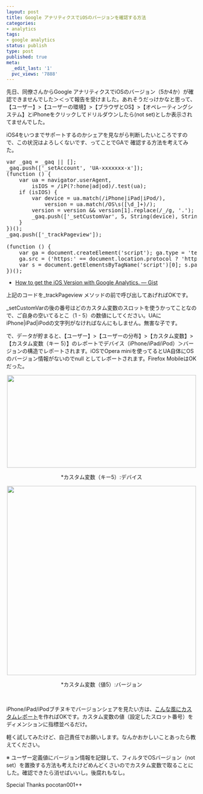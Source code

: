 ```yaml
---
layout: post
title: Google アナリティクスでiOSのバージョンを確認する方法
categories:
- analytics
tags:
- google analytics
status: publish
type: post
published: true
meta:
  _edit_last: '1'
  pvc_views: '7888'
---
```

先日、同僚さんからGoogle アナリティクスでiOSのバージョン（5か4か）が確認できませんでした＞＜って報告を受けました。あれそうだっけかなと思って、【ユーザー】&gt;【ユーザーの環境】&gt;【ブラウザとOS】&gt;【オペレーティングシステム】とiPhoneをクリックしてドリルダウンしたら(not set)としか表示されてませんでした。

iOS4をいつまでサポートするのかシェアを見ながら判断したいところですので、この状況はよろしくないです、ってことでGAで 確認する方法を考えてみた。
<pre>var _gaq = _gaq || [];
_gaq.push(['_setAccount', 'UA-xxxxxxx-x']);
(function () {
    var ua = navigator.userAgent,
        isIOS = /iP(?:hone|ad|od)/.test(ua);
    if (isIOS) {
        var device = ua.match(/iPhone|iPad|iPod/),
            version = ua.match(/OS\s([\d_]+)/);
        version = version &amp;&amp; version[1].replace(/_/g, '.');
        _gaq.push(['_setCustomVar', 5, String(device), String(version), 2]);
    }
})();
_gaq.push(['_trackPageview']);

(function () {
    var ga = document.createElement('script'); ga.type = 'text/javascript'; ga.async = true;
    ga.src = ('https:' == document.location.protocol ? 'https://ssl' : 'http://www') + '.google-analytics.com/ga.js';
    var s = document.getElementsByTagName('script')[0]; s.parentNode.insertBefore(ga, s);
})();</pre>
<ul>
	<li><a href=" https://gist.github.com/2041381">How to get the iOS Version with Google Analytics. — Gist</a></li>
</ul>
上記のコードを_trackPageview メソッドの前で呼び出してあげればOKです。

_setCustomVarの後の番号はどのカスタム変数のスロットを使うかってことなので、ご自身の空いてるとこ（1 - 5）の数値にしてください。UAにiPhone|iPad|iPodの文字列がなければなんにもしません。無害な子です。

で、データが貯まると、【ユーザー】&gt;【ユーザーの分布】&gt;【カスタム変数】&gt;【カスタム変数（キー 5）】のレポートでデバイス（iPhone/iPad/iPod）＞バージョンの構造でレポートされます。iOSでOpera miniを使ってるとUA自体にOSのバージョン情報がないのでnull としてレポートされます。Firefox MobileはOKだった。
<p style="text-align: center;"><a href="http://t32k.me/mol/file/2012/03/cv_key.png"><img class="aligncenter  wp-image-3973" title="カスタム変数　キー" src="http://t32k.me/mol/file/2012/03/cv_key.png" alt="" width="500" height="245" /></a></p>
<p style="text-align: center;">*カスタム変数（キー5）:デバイス</p>
<p style="text-align: center;"><a href="http://t32k.me/mol/file/2012/03/cv_value.png"><img class="aligncenter  wp-image-3972" title="カスタム変数　値" src="http://t32k.me/mol/file/2012/03/cv_value.png" alt="" width="500" /></a></p>
<p style="text-align: center;">*カスタム変数（値5）:バージョン</p>
&nbsp;

iPhone/iPad/iPodブチヌキでバージョンシェアを見たい方は、<a href="https://www.google.com/analytics/web/permalink?type=custom_report&amp;uid=jJn51A65S9iFV9IL7T_SJA">こんな風にカスタムレポート</a>を作ればOKです。カスタム変数の値（設定したスロット番号）をディメンションに指標並べるだけ。

軽く試してみたけど、自己責任でお願いします。なんかおかしいことあったら教えてください。

※ ユーザー定義値にバージョン情報を記録して、フィルタでOSバージョン（not set）を置換する方法も考えたけどめんどくさいのでカスタム変数で取ることにした。確認できたら消せばいいし。後腐れもなし。

Special Thanks pocotan001++
